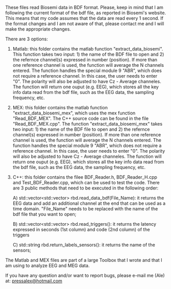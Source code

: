 These files read Biosemi data in BDF format. Please, keep in mind that I am following the current format of the bdf file, as reported in Biosemi's website. This means that my code assumes that the data are read every 1 second. If the format changes and I am not aware of that, please contact me and I will make the appropriate changes.

There are 3 options:

1) Matlab: this folder contains the matlab function "extract_data_biosemi". This function takes two input: 1) the name of the BDF file to open and 2) the refernce channel(s) expressed in number (position). If more than one reference channel is used, the function will average the N channels entered. The function handles the special module 9 "ABR", which does not require a reference channel. In this case, the user needs to enter "0". The polarity will also be adjusted to have Cz - Average channeles. The function will return one ouput (e.g. EEG), which stores all the key info data read from the bdf file, such as the EEG data, the sampling frequency, etc.

2) MEX: this folder contains the matlab function "extract_data_biosemi_mex", which uses the mex function "Read_BDF_MEX". The C++ source code can be found in the file "Read_BDF_MEX.cpp". The function "extract_data_biosemi_mex" takes two input: 1) the name of the BDF file to open and 2) the refernce channel(s) expressed in number (position). If more than one reference channel is used, the function will average the N channels entered. The function handles the special module 9 "ABR", which does not require a reference channel. In this case, the user needs to enter "0". The polarity will also be adjusted to have Cz - Average channeles. The function will return one ouput (e.g. EEG), which stores all the key info data read from the bdf file, such as the EEG data, the sampling frequency, etc.

3) C++: this folder contains the filee BDF_Reader.h, BDF_Reader_H.cpp and Test_BDF_Reader.cpp, which can be used to test the code. There are 3 public methods that need to be executed in the following order:

    A) std::vector<std::vector<double>> rbd.read_data_bdf(File_Name): it returns the EEG data and add an additional channel at the end that can be used as a time domain.         "File_Name" needs to be replaced with the name of the bdf file that you want to open;

    B) std::vector<std::vector<double>> rbd.read_triggers(): it returns the latency expressed in seconds (1st column) and code (2nd column) of the triggers 

    C) std::string rbd.return_labels_sensors(): it returns the name of the sensors;

The Matlab and MEX files are part of a large Toolbox that I wrote and that I am using to analyze EEG and MEG data.

If you have any question and/or want to report bugs, please e-mail me (Ale) at: pressalex@hotmail.com

